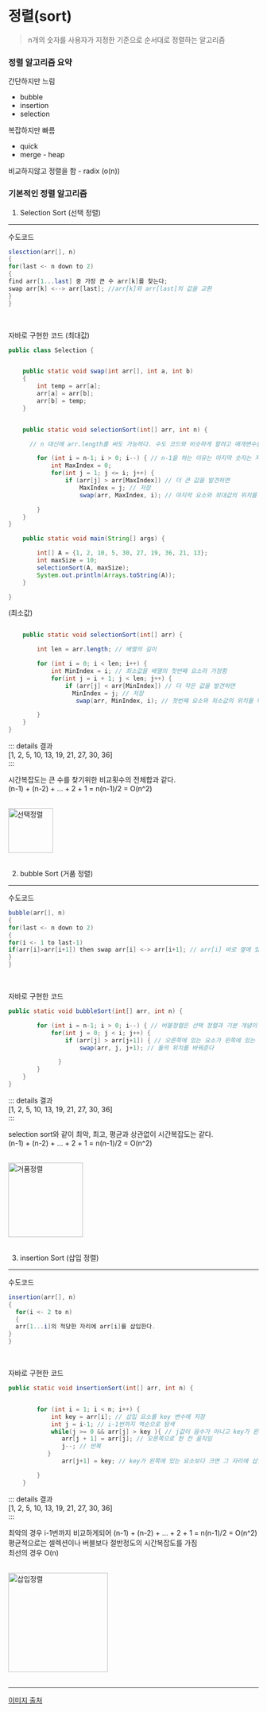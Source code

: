 정렬(sort) <Badge text="song" />
================================

> n개의 숫자를 사용자가 지정한 기준으로 순서대로 정렬하는 알고리즘

### 정렬 알고리즘 요약

간단하지만 느림  
- bubble  
- insertion  
- selection

복잡하지만 빠름  
- quick  
- merge - heap

비교하지않고 정렬을 함 - radix (o(n))<br>

### 기본적인 정렬 알고리즘

1. Selection Sort (선택 정렬)
-----------------------------

수도코드

```java
slesction(arr[], n)
{
for(last <- n down to 2)
{
find arr[1...last] 중 가장 큰 수 arr[k]를 찾는다;
swap arr[k] <--> arr[last]; //arr[k]와 arr[last]의 값을 교환
}
}
```

<br>

자바로 구현한 코드 (최대값)

```java
public class Selection {


    public static void swap(int arr[], int a, int b)
    {
        int temp = arr[a];
        arr[a] = arr[b];
        arr[b] = temp;
    }


    public static void selectionSort(int[] arr, int n) {

      // n 대신에 arr.length를 써도 가능하다. 수도 코드와 비슷하게 할려고 매개변수를 사용

        for (int i = n-1; i > 0; i--) { // n-1을 하는 이유는 마지막 숫자는 자동으로 정렬되기 때문에
            int MaxIndex = 0;
            for(int j = 1; j <= i; j++) {
                if (arr[j] > arr[MaxIndex]) // 더 큰 값을 발견하면
                    MaxIndex = j; // 저장
                    swap(arr, MaxIndex, i); // 마지막 요소와 최대값의 위치를 바꿔준다

        }
    }
}

    public static void main(String[] args) {

        int[] A = {1, 2, 10, 5, 30, 27, 19, 36, 21, 13};
        int maxSize = 10;
        selectionSort(A, maxSize);
        System.out.println(Arrays.toString(A));
    }

}
```

(최소값)

```java

    public static void selectionSort(int[] arr) {

        int len = arr.length; // 배열의 길이

        for (int i = 0; i < len; i++) {
            int MinIndex = i; // 최소값을 배열의 첫번째 요소라 가정함
            for(int j = i + 1; j < len; j++) {
                if (arr[j] < arr[MinIndex]) // 더 작은 값을 발견하면
                  MinIndex = j; // 저장
                   swap(arr, MinIndex, i); // 첫번째 요소와 최소값의 위치를 바꿔준다

        }
    }
}

```

::: details 결과  
[1, 2, 5, 10, 13, 19, 21, 27, 30, 36]  
:::

시간복잡도는 큰 수를 찾기위한 비교횟수의 전체합과 같다.  
(n-1) + (n-2) + … + 2 + 1 = n(n-1)/2 = O(n^2)

<br>  
<img src="https://www.globalsoftwaresupport.com/wp-content/uploads/2019/09/ezgif.com-video-to-gif-12.gif" alt="선택정렬" height="90px" />  
<br>
<br> 

2. bubble Sort (거품 정렬)
--------------------------

수도코드

```java
bubble(arr[], n)
{
for(last <- n down to 2)
{
for(i <- 1 to last-1)
if(arr[i]>arr[i+1]) then swap arr[i] <-> arr[i+1]; // arr[i] 바로 옆에 있는 값과 교환
}
}
```

<br>

자바로 구현한 코드

```java
public static void bubbleSort(int[] arr, int n) {

        for (int i = n-1; i > 0; i--) { // 버블정렬은 선택 정렬과 기본 개념이 유사하다
            for(int j = 0; j < i; j++) {
                if (arr[j] > arr[j+1]) { // 오른쪽에 있는 요소가 왼쪽에 있는 요소보다 작다면
                    swap(arr, j, j+1); // 둘의 위치를 바꿔준다

              }
        }
    }
}
```

::: details 결과  
[1, 2, 5, 10, 13, 19, 21, 27, 30, 36]  
:::

selection sort와 같이 최악, 최고, 평균과 상관없이 시간복잡도는 같다.  
(n-1) + (n-2) + … + 2 + 1 = n(n-1)/2 = O(n^2)

<br>  
<img src="https://www.globalsoftwaresupport.com/wp-content/uploads/2012/07/bubble_gif.gif" alt="거품정렬" height="150px" />  
<br>
<br>   


3. insertion Sort (삽입 정렬)
-----------------------------

수도코드

```java
insertion(arr[], n)
{
  for(i <- 2 to n)
  {
  arr[1...i]의 적당한 자리에 arr[i]를 삽입한다.
}
}
```

<br>

자바로 구현한 코드

```java
public static void insertionSort(int[] arr, int n) {


        for (int i = 1; i < n; i++) {
            int key = arr[i]; // 삽입 요소를 key 변수에 저장
            int j = i-1; // i-1번까지 역순으로 탐색
            while(j >= 0 && arr[j] > key ){ // j값이 음수가 아니고 key가 왼쪽에 있는 요소보다 작다면
               arr[j + 1] = arr[j]; // 오른쪽으로 한 칸 움직임
               j--; // 반복
           }
               arr[j+1] = key; // key가 왼쪽에 있는 요소보다 크면 그 자리에 삽입

        }
    }
```

::: details 결과  
[1, 2, 5, 10, 13, 19, 21, 27, 30, 36]  
:::

최악의 경우 i-1번까지 비교하게되어 (n-1) + (n-2) + … + 2 + 1 = n(n-1)/2 = O(n^2)  
평균적으로는 셀렉션이나 버블보다 절반정도의 시간복잡도를 가짐  
최선의 경우 O(n)

<br>  
<img src="https://www.globalsoftwaresupport.com/wp-content/uploads/2017/02/ezgif.com-video-to-gif-13-1.gif" alt="삽입정렬" height="200px" />  
<br>
<br> 

---

[이미지 출처](https://www.globalsoftwaresupport.com/sorting-algorithms-fundamentals)

